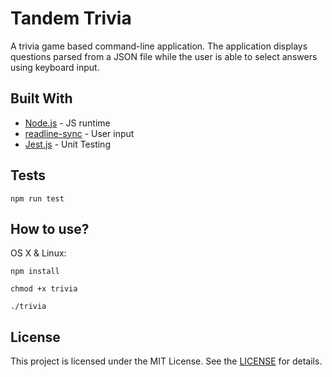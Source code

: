 # Tandem Trivia
A trivia game based command-line application. The application displays questions parsed from a JSON file while the user is able to select answers using keyboard input. 

## Built With
- [Node.js](https://nodejs.org/en/docs/) - JS runtime
- [readline-sync](https://www.npmjs.com/package/readline-sync) - User input
- [Jest.js](https://jestjs.io/docs/en/getting-started) - Unit Testing

## Tests
```
npm run test
```

## How to use?
OS X & Linux:
```
npm install

chmod +x trivia

./trivia
```

## License
This project is licensed under the MIT License. See the [LICENSE](https://github.com/Avacaerro/Tandem-Trivia/blob/main/LICENSE) for details.